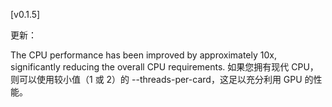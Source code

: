 [v0.1.5]

更新：

The CPU performance has been improved by approximately 10x, significantly reducing the overall CPU requirements.
如果您拥有现代 CPU，则可以使用较小值（1 或 2）的 --threads-per-card，这足以充分利用 GPU 的性能。
